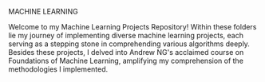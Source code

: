MACHINE LEARNING

Welcome to my Machine Learning Projects Repository! Within these folders lie my journey of implementing diverse machine learning projects, each serving as a stepping stone in comprehending various algorithms deeply. Besides these projects, I delved into Andrew NG's acclaimed course on Foundations of Machine Learning, amplifying my comprehension of the methodologies I implemented.
